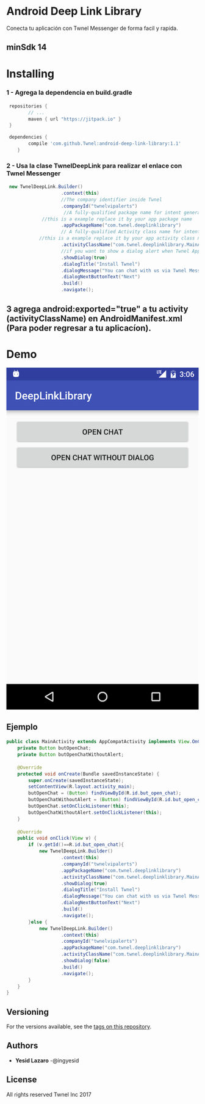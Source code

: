 # Android Deep Link Library
Conecta tu aplicación con Twnel Messenger de forma facil y rapida.

## minSdk 14
# Installing
### 1 - Agrega la dependencia en build.gradle

```groovy
 repositories {
        // ...
        maven { url "https://jitpack.io" }
 }
```
```groovy
 dependencies {
        compile 'com.github.Twnel:android-deep-link-library:1.1'
	}
```
### 2 - Usa la clase TwnelDeepLink para realizar el enlace con Twnel Messenger
```java
 new TwnelDeepLink.Builder()
                    .context(this)
                    //The company identifier inside Twnel
                    .companyId("twnelvipalerts")
                     //A fully-qualified package name for intent generation (used to return to your app)
		     //this is a example replace it by your app package name
                    .appPackageName("com.twnel.deeplinklibrary")
                    // A fully-qualified Activity class name for intent generation (used to return to your app).
		    //this is a example replace it by your app activity class name
                    .activityClassName("com.twnel.deeplinklibrary.MainActivity")
                    //if you want to show a dialog alert when Twnel App is not installed 
                    .showDialog(true)
                    .dialogTitle("Install Twnel")
                    .dialogMessage("You can chat with us via Twnel Messenger 24/7")
                    .dialogNextButtonText("Next")
                    .build()
                    .navigate();	
```
## 3 **agrega android:exported="true" a tu activity (activityClassName) en  AndroidManifest.xml (Para poder regresar a tu aplicacíon).**

# Demo
![Alt text](https://github.com/Twnel/android-deep-link-library/blob/master/art/demo_deeplink.png)
## Ejemplo
```java
public class MainActivity extends AppCompatActivity implements View.OnClickListener {
    private Button butOpenChat;
    private Button butOpenChatWithoutAlert;

    @Override
    protected void onCreate(Bundle savedInstanceState) {
        super.onCreate(savedInstanceState);
        setContentView(R.layout.activity_main);
        butOpenChat = (Button) findViewById(R.id.but_open_chat);
        butOpenChatWithoutAlert = (Button) findViewById(R.id.but_open_chat_without_dialog);
        butOpenChat.setOnClickListener(this);
        butOpenChatWithoutAlert.setOnClickListener(this);
    }

    @Override
    public void onClick(View v) {
        if (v.getId()==R.id.but_open_chat){
            new TwnelDeepLink.Builder()
                    .context(this)
                    .companyId("twnelvipalerts")
                    .appPackageName("com.twnel.deeplinklibrary")
                    .activityClassName("com.twnel.deeplinklibrary.MainActivity")
                    .showDialog(true)
                    .dialogTitle("Install Twnel")
                    .dialogMessage("You can chat with us via Twnel Messenger 24/7")
                    .dialogNextButtonText("Next")
                    .build()
                    .navigate();
        }else {
            new TwnelDeepLink.Builder()
                    .context(this)
                    .companyId("twnelvipalerts")
                    .appPackageName("com.twnel.deeplinklibrary")
                    .activityClassName("com.twnel.deeplinklibrary.MainActivity")
                    .showDialog(false)
                    .build()
                    .navigate();
        }
    }
}

```
## Versioning

For the versions available, see the [tags on this repository](https://github.com/Twnel/android-deep-link-library/releases). 

## Authors

* **Yesid Lazaro** -@ingyesid 

## License

All rights reserved Twnel Inc 2017
